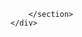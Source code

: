 <!DOCTYPE html>
<html lang="en">
<head>
    <meta charset="UTF-8">
    <meta name="viewport" content="width=device-width, initial-scale=1.0">
    <title>To-Do</title>
    <link rel="shurtcut icon" href="../public/images/to-do-list.png">
    <link rel="stylesheet" href="../node_modules/bootstrap/dist/css/bootstrap.css">
    <link rel="stylesheet" href="../node_modules/bootstrap-icons/font/bootstrap-icons.css">
    <link rel="stylesheet" href="../src/todo.css">
    <script src="../node_modules/bootstrap/dist/js/bootstrap.bundle.js"></script>
    <script src="../node_modules/jquery/dist/jquery.js"></script>
    <script src="../node_modules/jquery.cookie/jquery.cookie.js"></script>
    <script src="../src/todo.js"></script>
</head>
<body>
    <div class="shade">
        <section>

        </section>
    </div>
</body>

</html>
